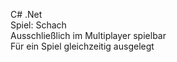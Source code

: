 C# .Net  
Spiel: Schach  
Ausschließlich im Multiplayer spielbar  
Für ein Spiel gleichzeitig ausgelegt  
